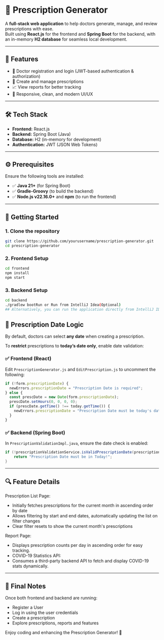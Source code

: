 # 📝 Prescription Generator

A **full-stack web application** to help doctors generate, manage, and review prescriptions with ease.  
Built using **React.js** for the frontend and **Spring Boot** for the backend, with an in-memory **H2 database** for seamless local development.

---

## 🚀 Features

- 🔐 Doctor registration and login (JWT-based authentication & authorization)
- 💊 Create and manage prescriptions
- 📈 View reports for better tracking
- 📱 Responsive, clean, and modern UI/UX

---

## 🛠 Tech Stack

- **Frontend:** React.js  
- **Backend:** Spring Boot (Java)  
- **Database:** H2 (in-memory for development)  
- **Authentication:** JWT (JSON Web Tokens)

---

## ⚙️ Prerequisites

Ensure the following tools are installed:

- ✅ **Java 21+** (for Spring Boot)
- ✅ **Gradle-Groovy** (to build the backend)
- ✅ **Node.js v22.16.0+** and **npm** (to run the frontend)

---

## 🧩 Getting Started

### 1. Clone the repository

```bash
git clone https://github.com/yourusername/prescription-generator.git
cd prescription-generator
```

### 2. Frontend Setup

```bash
cd frontend
npm install
npm start
```

### 3. Backend Setup

```bash
cd backend
./gradlew bootRun or Run from IntelliJ Idea(Optional)
## Alternatively, you can run the application directly from IntelliJ IDEA (optional)
```

## 📅 Prescription Date Logic

By default, doctors can select **any date** when creating a prescription.

To **restrict** prescriptions to **today’s date only**, enable date validation:

### ✅ Frontend (React)

Edit `PrescriptionGenerator.js` and `EditPrescription.js` to uncomment the following:

```js
if (!form.prescriptionDate) {
  newErrors.prescriptionDate = "Prescription Date is required";
} else {
  const prescDate = new Date(form.prescriptionDate);
  prescDate.setHours(0, 0, 0, 0);
  if (prescDate.getTime() !== today.getTime()) {
    newErrors.prescriptionDate = "Prescription Date must be today's date";
  }
}
```

### ✅ Backend (Spring Boot)

In `PrescriptionValidationImpl.java`, ensure the date check is enabled:

```java
if (!prescriptionValidationService.isValidPrescriptionDate(prescriptionDTO.getPrescriptionDate())) {
    return "Prescription Date must be in Today!";
}
```

---
## 🔍 Feature Details

Prescription List Page:
- Initially fetches prescriptions for the current month in ascending order by date
- Allows filtering by start and end dates, automatically updating the list on filter changes
- Clear filter resets to show the current month's prescriptions

Report Page:
- Displays prescription counts per day in ascending order for easy tracking.
- COVID-19 Statistics API:
- Consumes a third-party backend API to fetch and display COVID-19 stats dynamically.

---

## 🙌 Final Notes

Once both frontend and backend are running:
- Register a User
- Log in using the user credentials
- Create a prescription
- Explore prescriptions, reports and features

Enjoy coding and enhancing the Prescription Generator! 🎉